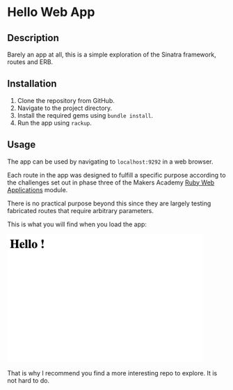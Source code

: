 # Hello Web App

## Description

Barely an app at all, this is a simple exploration of the Sinatra framework, routes and ERB.

## Installation

1. Clone the repository from GitHub.
2. Navigate to the project directory.
3. Install the required gems using `bundle install`.
4. Run the app using `rackup`.

## Usage

The app can be used by navigating to `localhost:9292` in a web browser.

Each route in the app was designed to fulfill a specific purpose according to the challenges set out in phase three of the Makers Academy [Ruby Web Applications](https://github.com/makersacademy/web-applications) module.

There is no practical purpose beyond this since they are largely testing fabricated routes that require arbitrary parameters.

This is what you will find when you load the app:

<img src="images/hello.png" alt="Main page" style="width:450px">

That is why I recommend you find a more interesting repo to explore. It is not hard to do.



